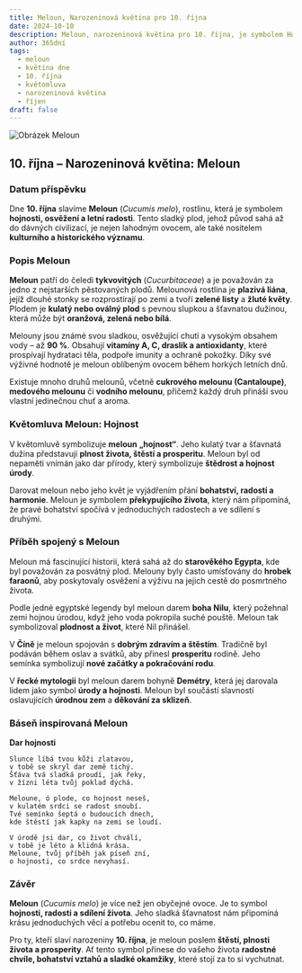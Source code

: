 ```yaml
---
title: Meloun, Narozeninová květina pro 10. října
date: 2024-10-10
description: Meloun, narozeninová květina pro 10. října, je symbolem Hojnost. Objevte její jedinečný význam, fascinující příběhy a poezii, která oslavuje její krásu.
author: 365dní
tags:
  - meloun
  - květina dne
  - 10. října
  - květomluva
  - narozeninová květina
  - říjen
draft: false
---
```


![Obrázek Meloun](https://cdn.pixabay.com/photo/2022/04/01/14/43/melon-flower-7104975_1280.jpg#center)


## 10. října – Narozeninová květina: Meloun

### Datum příspěvku

Dne **10. října** slavíme **Meloun** (_Cucumis melo_), rostlinu, která je symbolem **hojnosti, osvěžení a letní radosti**. Tento sladký plod, jehož původ sahá až do dávných civilizací, je nejen lahodným ovocem, ale také nositelem **kulturního a historického významu**.

### Popis Meloun

**Meloun** patří do čeledi **tykvovitých** (_Cucurbitaceae_) a je považován za jedno z nejstarších pěstovaných plodů. Melounová rostlina je **plazivá liána**, jejíž dlouhé stonky se rozprostírají po zemi a tvoří **zelené listy** a **žluté květy**. Plodem je **kulatý nebo oválný plod** s pevnou slupkou a šťavnatou dužinou, která může být **oranžová, zelená nebo bílá**.

Melouny jsou známé svou sladkou, osvěžující chutí a vysokým obsahem vody – až **90 %**. Obsahují **vitamíny A, C, draslík a antioxidanty**, které prospívají hydrataci těla, podpoře imunity a ochraně pokožky. Díky své výživné hodnotě je meloun oblíbeným ovocem během horkých letních dnů.

Existuje mnoho druhů melounů, včetně **cukrového melounu (Cantaloupe)**, **medového melounu** či **vodního melounu**, přičemž každý druh přináší svou vlastní jedinečnou chuť a aroma.

### Květomluva Meloun: Hojnost

V květomluvě symbolizuje **meloun** **„hojnost“**. Jeho kulatý tvar a šťavnatá dužina představují **plnost života, štěstí a prosperitu**. Meloun byl od nepaměti vnímán jako dar přírody, který symbolizuje **štědrost a hojnost úrody**.

Darovat meloun nebo jeho květ je vyjádřením přání **bohatství, radosti a harmonie**. Meloun je symbolem **překypujícího života**, který nám připomíná, že pravé bohatství spočívá v jednoduchých radostech a ve sdílení s druhými.

### Příběh spojený s Meloun

Meloun má fascinující historii, která sahá až do **starověkého Egypta**, kde byl považován za posvátný plod. Melouny byly často umísťovány do **hrobek faraonů**, aby poskytovaly osvěžení a výživu na jejich cestě do posmrtného života.

Podle jedné egyptské legendy byl meloun darem **boha Nilu**, který požehnal zemi hojnou úrodou, když jeho voda pokropila suché pouště. Meloun tak symbolizoval **plodnost a život**, které Nil přinášel.

V **Číně** je meloun spojován s **dobrým zdravím a štěstím**. Tradičně byl podáván během oslav a svátků, aby přinesl **prosperitu** rodině. Jeho semínka symbolizují **nové začátky a pokračování rodu**.

V **řecké mytologii** byl meloun darem bohyně **Demétry**, která jej darovala lidem jako symbol **úrody a hojnosti**. Meloun byl součástí slavností oslavujících **úrodnou zem** a **děkování za sklizeň**.

### Báseň inspirovaná Meloun

**Dar hojnosti**

```
Slunce líbá tvou kůži zlatavou,  
v tobě se skryl dar země tichý.  
Šťáva tvá sladká proudí, jak řeky,  
v žízni léta tvůj poklad dýchá.  

Meloune, ó plode, co hojnost neseš,  
v kulatém srdci se radost snoubí.  
Tvé semínko šeptá o budoucích dnech,  
kde štěstí jak kapky na zemi se loudí.  

V úrodě jsi dar, co život chválí,  
v tobě je léto a klidná krása.  
Meloune, tvůj příběh jak píseň zní,  
o hojnosti, co srdce nevyhasí.  
```

### Závěr

**Meloun** (_Cucumis melo_) je více než jen obyčejné ovoce. Je to symbol **hojnosti, radosti a sdílení života**. Jeho sladká šťavnatost nám připomíná krásu jednoduchých věcí a potřebu ocenit to, co máme.

Pro ty, kteří slaví narozeniny **10. října**, je meloun poslem **štěstí, plnosti života a prosperity**. Ať tento symbol přinese do vašeho života **radostné chvíle, bohatství vztahů a sladké okamžiky**, které stojí za to si vychutnat.